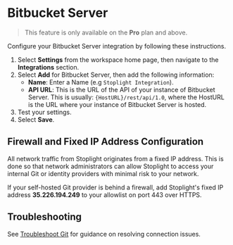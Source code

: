 # Bitbucket Server

> This feature is only available on the **Pro** plan and above.

Configure your Bitbucket Server integration by following these instructions.

1. Select **Settings** from the workspace home page, then navigate to the **Integrations** section.
2. Select **Add** for Bitbucket Server, then add the following information:
   - **Name**: Enter a Name (e.g `Stoplight Integration`).
   - **API URL**: This is the URL of the API of your instance of Bitbucket Server. This is usually: `{HostURL}/rest/api/1.0`, where the HostURL is the URL where your instance of Bitbucket Server is hosted.
3. Test your settings.
4. Select **Save**.

## Firewall and Fixed IP Address Configuration

All network traffic from Stoplight originates from a fixed IP address. This is done so that network administrators can allow Stoplight to access your internal Git or identity providers with minimal risk to your network.

If your self-hosted Git provider is behind a firewall, add Stoplight's fixed IP address **35.226.194.249** to your allowlist on port 443 over HTTPS.

## Troubleshooting

See [Troubleshoot Git](f-troubleshoot-git.md) for guidance on resolving connection issues. 
